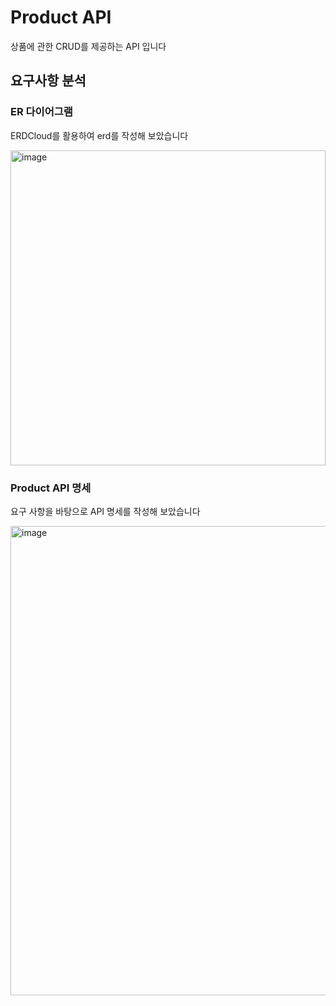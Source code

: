 # Product API

상품에 관한 CRUD를 제공하는 API 입니다

## 요구사항 분석

### ER 다이어그램

ERDCloud를 활용하여 erd를 작성해 보았습니다

<img width="504" alt="image" src="https://github.com/dduneon/whatap-labs-task-product/assets/84072084/66b56d2b-e53d-4c70-934b-fc2ddf490710">

<br>

### Product API 명세

요구 사항을 바탕으로 API 명세를 작성해 보았습니다

<img width="751" alt="image" src="https://github.com/dduneon/whatap-labs-task-product/assets/84072084/6a8d74f8-c3bc-45a9-9bed-ab5713921568">
